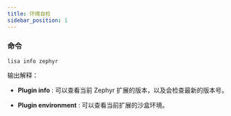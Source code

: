 ```yaml
---
title: 环境自检
sidebar_position: 1
---
```


### 命令

```shell
lisa info zephyr
```

输出解释：

- __Plugin info__ : 可以查看当前 Zephyr 扩展的版本，以及会检查最新的版本号。 

- __Plugin environment__ : 可以查看当前扩展的沙盒环境。